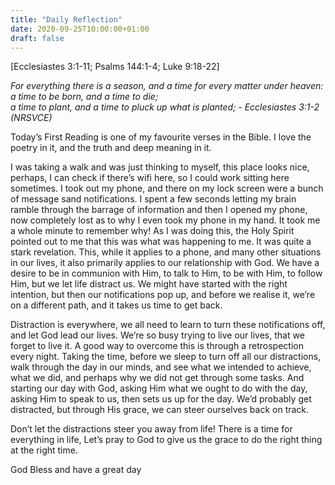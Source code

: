 ```yaml
---
title: "Daily Reflection"
date: 2020-09-25T10:00:00+01:00
draft: false
---
```


[Ecclesiastes 3:1-11; Psalms 144:1-4; Luke 9:18-22]

_For everything there is a season, and a time for every matter under heaven:  
a time to be born, and a time to die;  
a time to plant, and a time to pluck up what is planted; - Ecclesiastes 3:1-2 (NRSVCE)_

Today’s First Reading is one of my favourite verses in the Bible. I love the poetry in it, and the truth and deep meaning in it.

I was taking a walk and was just thinking to myself, this place looks nice, perhaps, I can check if there’s wifi here, so I could work sitting here sometimes. I took out my phone, and there on my lock screen were a bunch of message sand notifications. I spent a few seconds letting my brain ramble through the barrage of information and then I opened my phone, now completely lost as to why I even took my phone in my hand. It took me a whole minute to remember why! As I was doing this, the Holy Spirit pointed out to me that this was what was happening to me. It was quite a stark revelation. This, while it applies to a phone, and many other situations in our lives, it also primarily applies to our relationship with God. We have a desire to be in communion with Him, to talk to Him, to be with Him, to follow Him, but we let life distract us. We might have started with the right intention, but then our notifications pop up, and before we realise it, we’re on a different path, and it takes us time to get back.

Distraction is everywhere, we all need to learn to turn these notifications off, and let God lead our lives. We’re so busy trying to live our lives, that we forget to live it. A good way to overcome this is through a retrospection every night. Taking the time, before we sleep to turn off all our distractions, walk through the day in our minds, and see what we intended to achieve, what we did, and perhaps why we did not get through some tasks. And starting our day with God, asking Him what we ought to do with the day, asking Him to speak to us, then sets us up for the day. We’d probably get distracted, but through His grace, we can steer ourselves back on track.

Don’t let the distractions steer you away from life! There is a time for everything in life, Let’s pray to God to give us the grace to do the right thing at the right time.

God Bless and have a great day